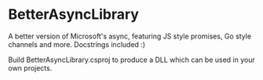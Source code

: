 # BetterAsyncLibrary
A better version of Microsoft's async, featuring JS style promises, Go style channels and more.  Docstrings included :)

Build BetterAsyncLibrary.csproj to produce a DLL which can be used in your own projects.
